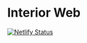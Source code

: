 # Interior Web

[![Netlify Status](https://api.netlify.com/api/v1/badges/7c6b20c1-dd28-4861-94bf-e931531cf5db/deploy-status)](https://app.netlify.com/sites/interior-web/success)
